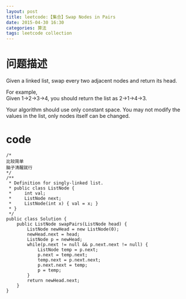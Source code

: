 ```yaml
---
layout: post
title: leetcode:【集合】Swap Nodes in Pairs 
date: 2015-04-30 16:30
categories: 算法
tags: leetcode collection
---
```


# 问题描述 

Given a linked list, swap every two adjacent nodes and return its head.

For example,  
Given 1->2->3->4, you should return the list as 2->1->4->3.

Your algorithm should use only constant space. You may not modify the values in the list, only nodes itself can be changed.

# code

```
/*
比较简单
脑子清醒就行
*/
/**
 * Definition for singly-linked list.
 * public class ListNode {
 *     int val;
 *     ListNode next;
 *     ListNode(int x) { val = x; }
 * }
 */
public class Solution {
    public ListNode swapPairs(ListNode head) {
        ListNode newHead = new ListNode(0);
        newHead.next = head;
        ListNode p = newHead;
        while(p.next != null && p.next.next != null) {
            ListNode temp = p.next;
            p.next = temp.next;
            temp.next = p.next.next;
            p.next.next = temp;
            p = temp;
        }
        return newHead.next;
    }
}
```